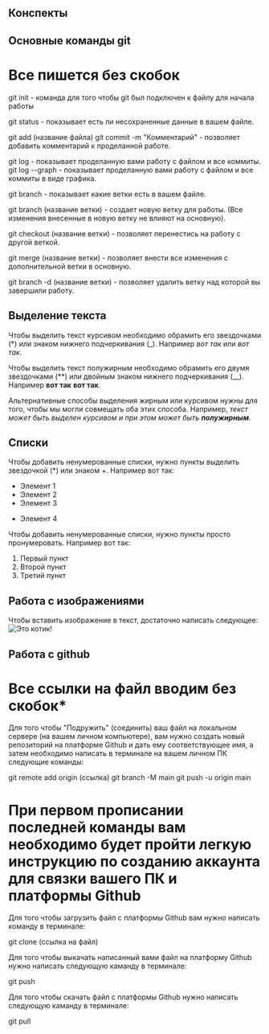 ## Конспекты

## Основные команды git 

# Все пишется без скобок
git init - команда для того чтобы git был подключен к файлу для начала работы

git status - показывает есть ли несохраненные данные в вашем файле.

git add (название файла)
git commit -m "Комментарий" - позволяет добавить комментарий к проделанной работе.

git log - показывает проделанную вами работу с файлом и все коммиты.
git log --graph - показывает проделанную вами работу с файлом и все коммиты в виде графика.

git branch - показывает какие ветки есть в вашем файле.

git branch (название ветки) - создает новую ветку для работы. (Все изменения внесенные в новую ветку не влияют на основную).

git checkout (название ветки) - позволяет перенестись на работу с другой веткой.

git merge (название ветки) - позволяет внести все изменения с дополнительной ветки в основную.

git branch -d (название ветки) - позволяет удалить ветку над которой вы завершили работу.

## Выделение текста

Чтобы выделить текст курсивом необходимо обрамить его звездочками (*) или знаком нижнего подчеркивания (_). Например *вот так* или _вот так_.

Чтобы выделить текст полужирным необходимо обрамить его двумя звездочками (**) или двойным знаком нижнего подчеркивания (__). Например **вот так** __вот так__.

Альтернативные способы выделения жирным или курсивом нужны для того, чтобы мы могли совмещать оба этих способа. Например, _текст может быть выделен курсивом и при этом может быть **полужирным**_.

## Списки

Чтобы добавить ненумерованные списки, нужно пункты выделить звездочкой (*) или знаком +.
Например вот так:
* Элемент 1
* Элемент 2
* Элемент 3
+ Элемент 4

Чтобы добавить ненумерованные списки, нужно пункты просто пронумеровать.
Например вот так:
1. Первый пункт
2. Второй пункт
3. Третий пункт

## Работа с изображениями

Чтобы вставить изображение в текст, достаточно написать следующее:
![Это котик!](Kotik.jpg)

## Работа с github

# Все ссылки на файл вводим без скобок*

Для того чтобы "Подружить" (соединить) ваш файл на локальном сервере (на вашем личном компьютере), вам нужно создать новый репозиторий на платформе Github и дать ему соответствующее имя, а затем необходимо написать в терминале на вашем личном ПК следующие команды:

git remote add origin (ссылка)
git branch -M main
git push -u origin main
# При первом прописании последней команды вам необходимо будет пройти легкую инструкцию по созданию аккаунта для связки вашего ПК и платформы Github 

Для того чтобы загрузить файл с платформы Github вам нужно написать команду в терминале:

git clone (ссылка на файл)

Для того чтобы выкачать написанный вами файл на платформу Github нужно написать следующую каманду в терминале:

git push

Для того чтобы скачать файл с платформы Github нужно написать следующую каманду в терминале:

git pull